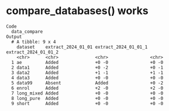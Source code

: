 # compare_databases() works

    Code
      data_compare
    Output
      # A tibble: 9 x 4
        dataset    extract_2024_01_01 extract_2024_01_01_1 extract_2024_01_01_2
        <chr>      <chr>              <chr>                <chr>               
      1 ae         Added              +0 -0                +0 -0               
      2 data1      Added              +0 -2                +0 -1               
      3 data2      Added              +1 -1                +1 -1               
      4 data3      Added              +0 -0                +0 -0               
      5 data99     Absent             Added                +0 -2               
      6 enrol      Added              +2 -0                +2 -0               
      7 long_mixed Added              +0 -0                +0 -0               
      8 long_pure  Added              +0 -0                +0 -0               
      9 short      Added              +0 -0                +0 -0               

